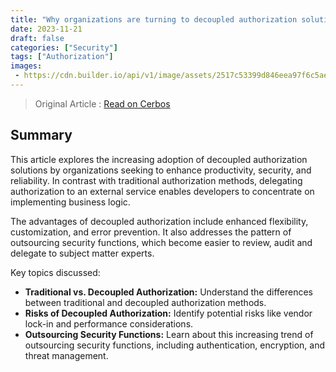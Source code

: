 ```yaml
---
title: "Why organizations are turning to decoupled authorization solutions"
date: 2023-11-21
draft: false
categories: ["Security"]
tags: ["Authorization"]
images:
 - https://cdn.builder.io/api/v1/image/assets/2517c53399d846eea97f6c5ae8804b7f/842076d3c54c4c2789a2db691d28afe8
---
```


> Original Article : [Read on Cerbos](https://www.cerbos.dev/blog/why-organizations-are-turning-to-decoupled-authorization-solutions)

## Summary

This article explores the increasing adoption of decoupled authorization solutions by organizations seeking to enhance productivity, security, and reliability. In contrast with traditional authorization methods, delegating authorization to an external service enables developers to concentrate on implementing business logic. 

The advantages of decoupled authorization include enhanced flexibility, customization, and error prevention. It also addresses the pattern of outsourcing security functions, which become easier to review, audit and delegate to subject matter experts.

Key topics discussed:

*   **Traditional vs. Decoupled Authorization:** Understand the differences between traditional and decoupled authorization methods.
*   **Risks of Decoupled Authorization:** Identify potential risks like vendor lock-in and performance considerations.
*   **Outsourcing Security Functions:** Learn about this increasing trend of outsourcing security functions, including authentication, encryption, and threat management.
